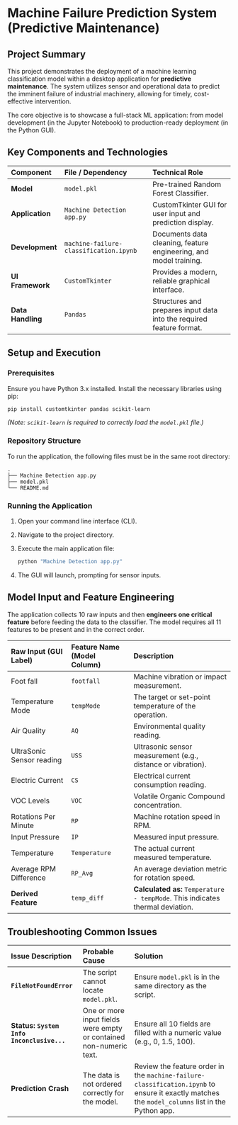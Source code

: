 # Machine Failure Prediction System (Predictive Maintenance)

##  Project Summary

This project demonstrates the deployment of a machine learning classification model within a desktop application for **predictive maintenance**. The system utilizes sensor and operational data to predict the imminent failure of industrial machinery, allowing for timely, cost-effective intervention.

The core objective is to showcase a full-stack ML application: from model development (in the Jupyter Notebook) to production-ready deployment (in the Python GUI).

##  Key Components and Technologies

| Component | File / Dependency | Technical Role |
| :--- | :--- | :--- |
| **Model** | `model.pkl` | Pre-trained Random Forest Classifier. |
| **Application** | `Machine Detection app.py` | CustomTkinter GUI for user input and prediction display. |
| **Development** | `machine-failure-classification.ipynb` | Documents data cleaning, feature engineering, and model training. |
| **UI Framework** | `CustomTkinter` | Provides a modern, reliable graphical interface. |
| **Data Handling** | `Pandas` | Structures and prepares input data into the required feature format. |

##  Setup and Execution

### Prerequisites

Ensure you have Python 3.x installed. Install the necessary libraries using pip:

```bash
pip install customtkinter pandas scikit-learn
```

*(Note: `scikit-learn` is required to correctly load the `model.pkl` file.)*

### Repository Structure

To run the application, the following files must be in the same root directory:

```
.
├── Machine Detection app.py  
├── model.pkl               
└── README.md
```

### Running the Application

1.  Open your command line interface (CLI).

2.  Navigate to the project directory.

3.  Execute the main application file:

    ```bash
    python "Machine Detection app.py"
    ```

4.  The GUI will launch, prompting for sensor inputs.

##  Model Input and Feature Engineering

The application collects 10 raw inputs and then **engineers one critical feature** before feeding the data to the classifier. The model requires all 11 features to be present and in the correct order.

| Raw Input (GUI Label) | Feature Name (Model Column) | Description |
| :--- | :--- | :--- |
| Foot fall | `footfall` | Machine vibration or impact measurement. |
| Temperature Mode | `tempMode` | The target or set-point temperature of the operation. |
| Air Quality | `AQ` | Environmental quality reading. |
| UltraSonic Sensor reading | `USS` | Ultrasonic sensor measurement (e.g., distance or vibration). |
| Electric Current | `CS` | Electrical current consumption reading. |
| VOC Levels | `VOC` | Volatile Organic Compound concentration. |
| Rotations Per Minute | `RP` | Machine rotation speed in RPM. |
| Input Pressure | `IP` | Measured input pressure. |
| Temperature | `Temperature` | The actual current measured temperature. |
| Average RPM Difference | `RP_Avg` | An average deviation metric for rotation speed. |
| **Derived Feature** | `temp_diff` | **Calculated as:** `Temperature - tempMode`. This indicates thermal deviation. |

##  Troubleshooting Common Issues

| Issue Description | Probable Cause | Solution |
| :--- | :--- | :--- |
| **`FileNotFoundError`** | The script cannot locate `model.pkl`. | Ensure `model.pkl` is in the same directory as the script. |
| **Status: `System Info Inconclusive...`** | One or more input fields were empty or contained non-numeric text. | Ensure all 10 fields are filled with a numeric value (e.g., 0, 1.5, 100). |
| **Prediction Crash** | The data is not ordered correctly for the model. | Review the feature order in the `machine-failure-classification.ipynb` to ensure it exactly matches the `model_columns` list in the Python app. |